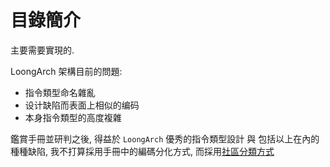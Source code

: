 # 目錄簡介

主要需要實現的.

LoongArch 架構目前的問題:

* 指令類型命名雜亂
* 设计缺陷而表面上相似的编码
* 本身指令類型的高度複雜

鑑賞手冊並研判之後, 得益於 `LoongArch` 優秀的指令類型設計 與 包括以上在內的種種缺陷, 我不打算採用手冊中的編碼分化方式, 而採用[社區分類方式](https://github.com/loongson-community/loongarch-opcodes)
